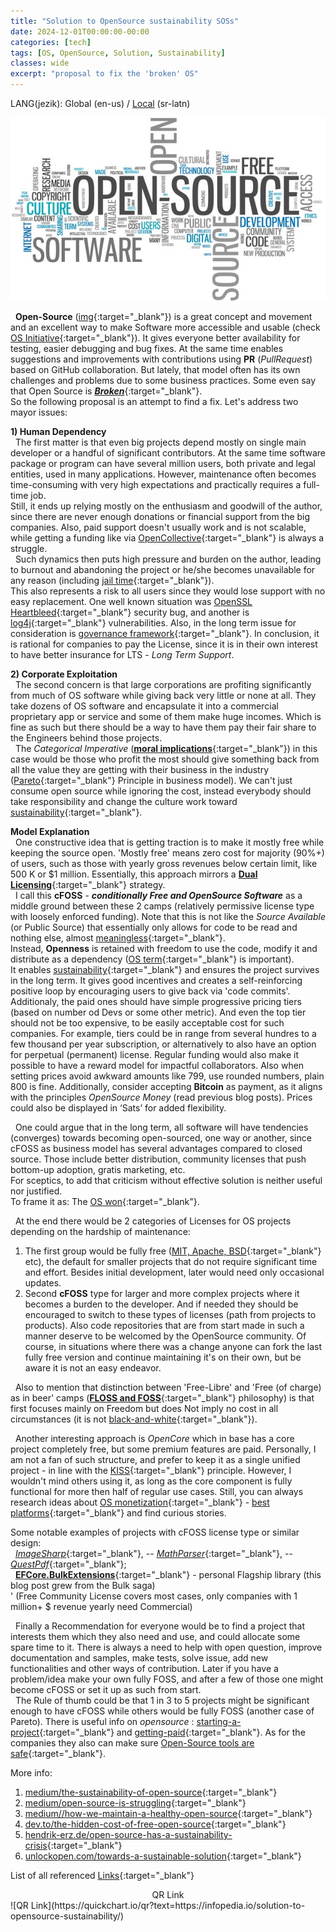 ```yaml
---
title: "Solution to OpenSource sustainability SOSs"
date: 2024-12-01T00:00:00-00:00
categories: [tech]
tags: [OS, OpenSource, Solution, Sustainability]
classes: wide
excerpt: "proposal to fix the 'broken' OS"
---
```


LANG(jezik): Global (en-us) / [Local](https://infopedia.io/sr-latn/solution-to-opensource-sustainability/) (sr-latn)<br>

![/solution-to-opensource-sustainability](https://raw.githubusercontent.com/borisdj/borisdj.github.io/main/assets/images/solution-to-opensource-sustainability/OS2.jpg)

&nbsp; **Open-Source** ([img](https://3dnature.com/downloads/open-source/){:target="_blank"}) is a great concept and movement and an excellent way to make Software more accessible and usable (check [OS Initiative](https://opensource.org/){:target="_blank"}). It gives everyone better availability for testing, easier debugging and bug fixes. At the same time enables suggestions and improvements with contributions using **PR** (*PullRequest*) based on GitHub collaboration. But lately, that model often has its own challenges and problems due to some business practices. Some even say that Open Source is [***Broken***](https://www.forbes.com/sites/adrianbridgwater/2019/11/11/is-open-source-broken/?sh=18721f5fd560){:target="_blank"}.  
So the following proposal is an attempt to find a fix. Let's address two mayor issues:

**1) Human Dependency**  
&nbsp; The first matter is that even big projects depend mostly on single main developer or a handful of significant contributors. At the same time software package or program can have several million users, both private and legal entities, used in many applications. However, maintenance often becomes time-consuming with very high expectations and practically requires a full-time job.  
Still, it ends up relying mostly on the enthusiasm and goodwill of the author, since there are never enough donations or financial support from the big companies. Also, paid support doesn't usually work and is not scalable, while getting a funding like via [OpenCollective](https://blog.opencollective.com/funds-for-open-source/){:target="_blank"} is always a struggle.  
&nbsp; Such dynamics then puts high pressure and burden on the author, leading to burnout and abandoning the project or he/she becomes unavailable for any reason (including [jail time](https://www.theregister.com/2023/02/15/corejs_russia_open_source/){:target="_blank"}).  
This also represents a risk to all users since they would lose support with no easy replacement. One well known situation was [OpenSSL Heartbleed](https://heartbleed.com/){:target="_blank"} security bug, and another is [log4j](https://medium.com/readme/ghosts-of-log4j-open-source-vulnerabilities-confound-software-developers-e81b931560){:target="_blank"} vulnerabilities. Also, in the long term issue for consideration is [governance framework](https://stackoverflow.blog/2020/09/09/open-source-governance-benevolent-dictator-or-decision-by-committee/){:target="_blank"}. In conclusion, it is rational for companies to pay the License, since it is in their own interest to have better insurance for LTS - *Long Term Support*.

**2) Corporate Exploitation**  
&nbsp; The second concern is that large corporations are profiting significantly from much of OS software while giving back very little or none at all. They take dozens of OS software and encapsulate it into a commercial proprietary app or service and some of them make huge incomes. Which is fine as such but there should be a way to have them pay their fair share to the Engineers behind those projects.  
&nbsp; The *Categorical Imperative* ([**moral implications**](https://dev.to/degoodmanwilson/open-source-is-broken-g60){:target="_blank"}) in this case would be those who profit the most should give something back from all the value they are getting with their business in the industry ([Pareto](https://en.wikipedia.org/wiki/Pareto_principle){:target="_blank"} Principle in business model). We can't just consume open source while ignoring the cost, instead everybody should take responsibility and change the culture work toward [sustainability](https://techcrunch.com/2018/06/23/open-source-sustainability/){:target="_blank"}.

**Model Explanation**  
&nbsp; One constructive idea that is getting traction is to make it mostly free while keeping the source open. 'Mostly free' means zero cost for majority (90%+) of users, such as those with yearly gross revenues below certain limit, like 500 K or $1 million. Essentially, this approach mirrors a [**Dual Licensing**](https://duallicensing.com/){:target="_blank"} strategy.  
&nbsp; I call this **cFOSS** - ***conditionally Free and OpenSource Software*** as a middle ground between these 2 camps (relatively permissive license type with loosely enforced funding). Note that this is not like the *Source Available* (or Public Source) that essentially only allows for code to be read and nothing else, almost [meaningless](https://keygen.sh/blog/source-available-is-meaningless/){:target="_blank"}.  
Instead, **Openness** is retained with freedom to use the code, modify it and distribute as a dependency ([OS term](https://danb.me/blog/why-open-source-term-is-important/){:target="_blank"} is important).  
It enables [sustainability](https://thenewstack.io/this-week-in-programming-a-manifesto-for-sustainable-open-source-development/){:target="_blank"} and ensures the project survives in the long term. It gives good incentives and creates a self-reinforcing positive loop by encouraging users to give back via 'code commits'. Additionaly, the paid ones should have simple progressive pricing tiers (based on number od Devs or some other metric). And even the top tier should not be too expensive, to be easily acceptable cost for such companies. For example, tiers could be in range from several hundres to a few thousand per year subscription, or alternatively to also have an option for perpetual (permanent) license. Regular funding would also make it possible to have a reward model for impactful collaborators. 
Also when setting prices avoid awkward amounts like 799, use rounded numbers, plain 800 is fine. Additionally, consider accepting **Bitcoin** as payment, as it aligns with the principles *OpenSource Money* (read previous blog posts). Prices could also be displayed in ‘Sats’ for added flexibility.

&nbsp; One could argue that in the long term, all software will have tendencies (converges) towards becoming open-sourced, one way or another, since cFOSS as business model has several advantages compared to closed source. Those include better distribution, community licenses that push bottom-up adoption, gratis marketing, etc.  
For sceptics, to add that criticism without effective solution is neither useful nor justified.  
To frame it as: The [OS won](https://aaronstannard.com/sustainable-open-source-software/){:target="_blank"}.  

&nbsp; At the end there would be 2 categories of Licenses for OS projects depending on the hardship of maintenance:  
1) The first group would be fully free ([MIT, Apache, BSD](https://opensource.stackexchange.com/questions/11109/what-are-the-practical-differences-between-mit-apache-and-bsd-licenses){:target="_blank"} etc), the default for smaller projects that do not require significant time and effort. Besides initial development, later would need only occasional updates.  
2) Second **cFOSS** type for larger and more complex projects where it becomes a burden to the developer. And if needed they should be encouraged to switch to these types of licenses (path from projects to products). Also code repositories that are from start made in such a manner deserve to be welcomed by the OpenSource community. Of course, in situations where there was a change anyone can fork the last fully free version and continue maintaining it's on their own, but be aware it is not an easy endeavor.

&nbsp; Also to mention that distinction between 'Free-Libre' and 'Free (of charge) as in beer' camps ([**FLOSS and FOSS**](https://www.gnu.org/philosophy/floss-and-foss.en.html){:target="_blank"} philosophy) is that first focuses mainly on Freedom but does Not imply no cost in all circumstances (it is not [black-and-white](https://nadh.in/blog/open-source-is-not-broken/){:target="_blank"}).  

&nbsp; Another interesting approach is *OpenCore* which in base has a core project completely free, but some premium features are paid. Personally, I am not a fan of such structure, and prefer to keep it as a single unified project - in line with the [KISS](https://en.wikipedia.org/wiki/KISS_principle){:target="_blank"} principle. However, I wouldn't mind others using it, as long as the core component is fully functional for more then half of regular use cases. Still, you can always research ideas about [OS monetization](https://www.scaleway.com/en/blog/how-to-monetize-your-open-source-project/){:target="_blank"} - [best platforms](https://blog.stackademic.com/the-best-platforms-for-monetizing-your-open-source-projects-in-2024-2025-1b7803ea5bc9){:target="_blank"} and find curious stories.

Some notable examples of projects with cFOSS license type or similar design:  
&nbsp; [*ImageSharp*](https://github.com/SixLabors/ImageSharp){:target="_blank"}, -- [*MathParser*](https://github.com/mariuszgromada/MathParser.org-mXparser){:target="_blank"}, -- [*QuestPdf*](https://www.questpdf.com/){:target="_blank"};  
&nbsp; [**EFCore.BulkExtensions**](https://github.com/borisdj/EFCore.BulkExtensions){:target="_blank"} - personal Flagship library (this blog post grew from the Bulk saga)  
' (Free Community License covers most cases, only companies with 1 million+ $ revenue yearly need Commercial)

&nbsp; Finally a Recommendation for everyone would be to find a project that interests them which they also need and use, and could allocate some spare time to it. There is always a need to help with open question, improve documentation and samples, make tests, solve issue, add new functionalities and other ways of contribution. Later if you have a problem/idea make your own fully FOSS, and after a few of those one might become cFOSS or set it up as such from start.  
&nbsp; The Rule of thumb could be that 1 in 3 to 5 projects might be significant enough to have cFOSS while others would be fully FOSS (another case of Pareto). There is useful info on *opensource* : [starting-a-project](https://opensource.guide/starting-a-project/){:target="_blank"} and [getting-paid](https://opensource.guide/getting-paid/){:target="_blank"}. As for the companies they also can make sure [Open-Source tools are safe](https://www.forbes.com/councils/forbestechcouncil/2022/05/10/12-ways-companies-can-ensure-open-source-tools-are-safe-and-sustainable/){:target="_blank"}.

More info:
1. [medium/the-sustainability-of-open-source](https://goldglovecb.medium.com/the-sustainability-of-open-source-7ec0390f58e8){:target="_blank"}
2. [medium/open-source-is-struggling](https://medium.com/@jankammerath/open-source-is-struggling-and-its-not-big-tech-that-is-to-blame-cfba964219f8){:target="_blank"}
3. [medium//how-we-maintain-a-healthy-open-source](https://medium.com/spiffworkflow/how-we-maintain-a-healthy-open-source-project-2e6d7115f668){:target="_blank"}  
4. [dev.to/the-hidden-cost-of-free-open-source](https://dev.to/opensauced/the-hidden-cost-of-free-why-open-source-sustainability-matters-1jk7){:target="_blank"}  
5. [hendrik-erz.de/open-source-has-a-sustainability-crisis](https://hendrik-erz.de/post/open-source-has-a-sustainability-crisis){:target="_blank"}  
6. [unlockopen.com/towards-a-sustainable-solution](https://speaking.unlockopen.com/5JrQdv/towards-a-sustainable-solution-to-open-source-sustainability){:target="_blank"}  

List of all referenced [Links](https://docs.google.com/spreadsheets/d/e/2PACX-1vS2z9KBq6jiePC8rfPdAcd_b0jtfE_8gPAXPvbKV45fRenyA0fKSSTWmbMA1pd3f4yYiFTr6Wq8Dq5z/pubhtml?gid=2013428247&single=true){:target="_blank"}

<center>QR Link</center>
![QR Link](https://quickchart.io/qr?text=https://infopedia.io/solution-to-opensource-sustainability/)
